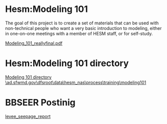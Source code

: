 <!DOCTYPE html>
<html>
<body>

<h1> Hesm:Modeling 101</h1>

<p> The goal of this project is to create a set of materials that can be used with non-technical people who want a very basic introduction to modeling, either in one-on-one meetings with a member of HESM staff, or for self-study.</p>


<a href = "\\ad.sfwmd.gov\dfsroot\data\hesm_nas\process\training\modeling101\Modeling_101_reallyfinal.pdf"> Modeling_101_reallyfinal.pdf
</a>


<h1> Hesm:Modeling 101 directory</h1>


<a href = "\\ad.sfwmd.gov\dfsroot\data\hesm_nas\process\training\modeling101\"> Modeling 101 directory \\ad.sfwmd.gov\dfsroot\data\hesm_nas\process\training\modeling101\
</a>


<h1> BBSEER Postinig </h1>


<a href = "\\ad.sfwmd.gov\DFSRoot\data\hesm_nas\projects\BBSEER\ftp\PlanFormulation\Baselines\2022June19\RSMGL\PM_ECB22_FWO\levee_seepage_report\map_of_Canals_and_Levees.pdf"> levee_seepage_report
</a>


</body>
</html>
